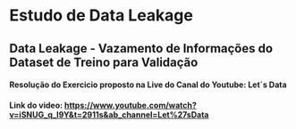 # Estudo de Data Leakage

## Data Leakage - Vazamento de Informações do Dataset de Treino para Validação

#### Resolução do Exercicio proposto na Live do Canal do Youtube: **Let´s Data**
#### Link do video: https://www.youtube.com/watch?v=iSNUG_q_I9Y&t=2911s&ab_channel=Let%27sData
